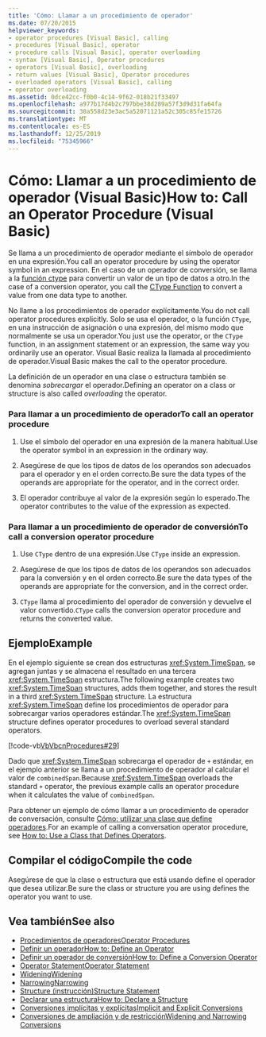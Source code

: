 ```yaml
---
title: 'Cómo: Llamar a un procedimiento de operador'
ms.date: 07/20/2015
helpviewer_keywords:
- operator procedures [Visual Basic], calling
- procedures [Visual Basic], operator
- procedure calls [Visual Basic], operator overloading
- syntax [Visual Basic], Operator procedures
- operators [Visual Basic], overloading
- return values [Visual Basic], Operator procedures
- overloaded operators [Visual Basic], calling
- operator overloading
ms.assetid: 0dce42cc-f0b0-4c14-9f62-018b21f33497
ms.openlocfilehash: a977b17d4b2c797bbe38d289a57f3d9d31fa64fa
ms.sourcegitcommit: 30a558d23e3ac5a52071121a52c305c85fe15726
ms.translationtype: MT
ms.contentlocale: es-ES
ms.lasthandoff: 12/25/2019
ms.locfileid: "75345966"
---
```

# <a name="how-to-call-an-operator-procedure-visual-basic"></a><span data-ttu-id="28c4c-102">Cómo: Llamar a un procedimiento de operador (Visual Basic)</span><span class="sxs-lookup"><span data-stu-id="28c4c-102">How to: Call an Operator Procedure (Visual Basic)</span></span>
<span data-ttu-id="28c4c-103">Se llama a un procedimiento de operador mediante el símbolo de operador en una expresión.</span><span class="sxs-lookup"><span data-stu-id="28c4c-103">You call an operator procedure by using the operator symbol in an expression.</span></span> <span data-ttu-id="28c4c-104">En el caso de un operador de conversión, se llama a la [función ctype](../../../../visual-basic/language-reference/functions/ctype-function.md) para convertir un valor de un tipo de datos a otro.</span><span class="sxs-lookup"><span data-stu-id="28c4c-104">In the case of a conversion operator, you call the [CType Function](../../../../visual-basic/language-reference/functions/ctype-function.md) to convert a value from one data type to another.</span></span>  
  
 <span data-ttu-id="28c4c-105">No llame a los procedimientos de operador explícitamente.</span><span class="sxs-lookup"><span data-stu-id="28c4c-105">You do not call operator procedures explicitly.</span></span> <span data-ttu-id="28c4c-106">Solo se usa el operador, o la función `CType`, en una instrucción de asignación o una expresión, del mismo modo que normalmente se usa un operador.</span><span class="sxs-lookup"><span data-stu-id="28c4c-106">You just use the operator, or the `CType` function, in an assignment statement or an expression, the same way you ordinarily use an operator.</span></span> <span data-ttu-id="28c4c-107">Visual Basic realiza la llamada al procedimiento de operador.</span><span class="sxs-lookup"><span data-stu-id="28c4c-107">Visual Basic makes the call to the operator procedure.</span></span>  
  
 <span data-ttu-id="28c4c-108">La definición de un operador en una clase o estructura también se denomina *sobrecargar* el operador.</span><span class="sxs-lookup"><span data-stu-id="28c4c-108">Defining an operator on a class or structure is also called *overloading* the operator.</span></span>  
  
### <a name="to-call-an-operator-procedure"></a><span data-ttu-id="28c4c-109">Para llamar a un procedimiento de operador</span><span class="sxs-lookup"><span data-stu-id="28c4c-109">To call an operator procedure</span></span>  
  
1. <span data-ttu-id="28c4c-110">Use el símbolo del operador en una expresión de la manera habitual.</span><span class="sxs-lookup"><span data-stu-id="28c4c-110">Use the operator symbol in an expression in the ordinary way.</span></span>  
  
2. <span data-ttu-id="28c4c-111">Asegúrese de que los tipos de datos de los operandos son adecuados para el operador y en el orden correcto.</span><span class="sxs-lookup"><span data-stu-id="28c4c-111">Be sure the data types of the operands are appropriate for the operator, and in the correct order.</span></span>  
  
3. <span data-ttu-id="28c4c-112">El operador contribuye al valor de la expresión según lo esperado.</span><span class="sxs-lookup"><span data-stu-id="28c4c-112">The operator contributes to the value of the expression as expected.</span></span>  
  
### <a name="to-call-a-conversion-operator-procedure"></a><span data-ttu-id="28c4c-113">Para llamar a un procedimiento de operador de conversión</span><span class="sxs-lookup"><span data-stu-id="28c4c-113">To call a conversion operator procedure</span></span>  
  
1. <span data-ttu-id="28c4c-114">Use `CType` dentro de una expresión.</span><span class="sxs-lookup"><span data-stu-id="28c4c-114">Use `CType` inside an expression.</span></span>  
  
2. <span data-ttu-id="28c4c-115">Asegúrese de que los tipos de datos de los operandos son adecuados para la conversión y en el orden correcto.</span><span class="sxs-lookup"><span data-stu-id="28c4c-115">Be sure the data types of the operands are appropriate for the conversion, and in the correct order.</span></span>  
  
3. <span data-ttu-id="28c4c-116">`CType` llama al procedimiento del operador de conversión y devuelve el valor convertido.</span><span class="sxs-lookup"><span data-stu-id="28c4c-116">`CType` calls the conversion operator procedure and returns the converted value.</span></span>  
  
## <a name="example"></a><span data-ttu-id="28c4c-117">Ejemplo</span><span class="sxs-lookup"><span data-stu-id="28c4c-117">Example</span></span>  
 <span data-ttu-id="28c4c-118">En el ejemplo siguiente se crean dos estructuras <xref:System.TimeSpan>, se agregan juntas y se almacena el resultado en una tercera <xref:System.TimeSpan> estructura.</span><span class="sxs-lookup"><span data-stu-id="28c4c-118">The following example creates two <xref:System.TimeSpan> structures, adds them together, and stores the result in a third <xref:System.TimeSpan> structure.</span></span> <span data-ttu-id="28c4c-119">La estructura <xref:System.TimeSpan> define los procedimientos de operador para sobrecargar varios operadores estándar.</span><span class="sxs-lookup"><span data-stu-id="28c4c-119">The <xref:System.TimeSpan> structure defines operator procedures to overload several standard operators.</span></span>  
  
 [!code-vb[VbVbcnProcedures#29](~/samples/snippets/visualbasic/VS_Snippets_VBCSharp/VbVbcnProcedures/VB/Class1.vb#29)]  
  
 <span data-ttu-id="28c4c-120">Dado que <xref:System.TimeSpan> sobrecarga el operador de `+` estándar, en el ejemplo anterior se llama a un procedimiento de operador al calcular el valor de `combinedSpan`.</span><span class="sxs-lookup"><span data-stu-id="28c4c-120">Because <xref:System.TimeSpan> overloads the standard `+` operator, the previous example calls an operator procedure when it calculates the value of `combinedSpan`.</span></span>  
  
 <span data-ttu-id="28c4c-121">Para obtener un ejemplo de cómo llamar a un procedimiento de operador de conversación, consulte [Cómo: utilizar una clase que define operadores](./how-to-use-a-class-that-defines-operators.md).</span><span class="sxs-lookup"><span data-stu-id="28c4c-121">For an example of calling a conversation operator procedure, see [How to: Use a Class that Defines Operators](./how-to-use-a-class-that-defines-operators.md).</span></span>  
  
## <a name="compile-the-code"></a><span data-ttu-id="28c4c-122">Compilar el código</span><span class="sxs-lookup"><span data-stu-id="28c4c-122">Compile the code</span></span>  
 <span data-ttu-id="28c4c-123">Asegúrese de que la clase o estructura que está usando define el operador que desea utilizar.</span><span class="sxs-lookup"><span data-stu-id="28c4c-123">Be sure the class or structure you are using defines the operator you want to use.</span></span>  
  
## <a name="see-also"></a><span data-ttu-id="28c4c-124">Vea también</span><span class="sxs-lookup"><span data-stu-id="28c4c-124">See also</span></span>

- [<span data-ttu-id="28c4c-125">Procedimientos de operadores</span><span class="sxs-lookup"><span data-stu-id="28c4c-125">Operator Procedures</span></span>](./operator-procedures.md)
- [<span data-ttu-id="28c4c-126">Definir un operador</span><span class="sxs-lookup"><span data-stu-id="28c4c-126">How to: Define an Operator</span></span>](./how-to-define-an-operator.md)
- [<span data-ttu-id="28c4c-127">Definir un operador de conversión</span><span class="sxs-lookup"><span data-stu-id="28c4c-127">How to: Define a Conversion Operator</span></span>](./how-to-define-a-conversion-operator.md)
- [<span data-ttu-id="28c4c-128">Operator Statement</span><span class="sxs-lookup"><span data-stu-id="28c4c-128">Operator Statement</span></span>](../../../../visual-basic/language-reference/statements/operator-statement.md)
- [<span data-ttu-id="28c4c-129">Widening</span><span class="sxs-lookup"><span data-stu-id="28c4c-129">Widening</span></span>](../../../../visual-basic/language-reference/modifiers/widening.md)
- [<span data-ttu-id="28c4c-130">Narrowing</span><span class="sxs-lookup"><span data-stu-id="28c4c-130">Narrowing</span></span>](../../../../visual-basic/language-reference/modifiers/narrowing.md)
- [<span data-ttu-id="28c4c-131">Structure (instrucción)</span><span class="sxs-lookup"><span data-stu-id="28c4c-131">Structure Statement</span></span>](../../../../visual-basic/language-reference/statements/structure-statement.md)
- [<span data-ttu-id="28c4c-132">Declarar una estructura</span><span class="sxs-lookup"><span data-stu-id="28c4c-132">How to: Declare a Structure</span></span>](../../../../visual-basic/programming-guide/language-features/data-types/how-to-declare-a-structure.md)
- [<span data-ttu-id="28c4c-133">Conversiones implícitas y explícitas</span><span class="sxs-lookup"><span data-stu-id="28c4c-133">Implicit and Explicit Conversions</span></span>](../../../../visual-basic/programming-guide/language-features/data-types/implicit-and-explicit-conversions.md)
- [<span data-ttu-id="28c4c-134">Conversiones de ampliación y de restricción</span><span class="sxs-lookup"><span data-stu-id="28c4c-134">Widening and Narrowing Conversions</span></span>](../../../../visual-basic/programming-guide/language-features/data-types/widening-and-narrowing-conversions.md)

